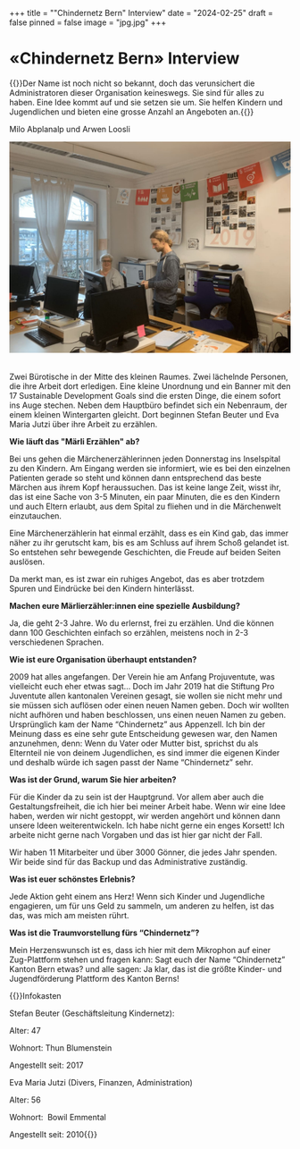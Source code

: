 +++
title = "\"Chindernetz Bern\" Interview"
date = "2024-02-25"
draft = false
pinned = false
image = "jpg.jpg"
+++
# «Chindernetz Bern» Interview

{{<Lead>}}Der Name ist noch nicht so bekannt, doch das verunsichert die Administratoren dieser Organisation keineswegs. Sie sind für alles zu haben. Eine Idee kommt auf und sie setzen sie um. Sie helfen Kindern und Jugendlichen und bieten eine grosse Anzahl an Angeboten an.{{</Lead>}}

Milo Abplanalp und Arwen Loosli

![der Mittelpunkt vom Chindernetz Bern](bildschirmfoto-2024-02-21-um-13.52.25.jpg)

\
Zwei Bürotische in der Mitte des kleinen Raumes. Zwei lächelnde Personen, die ihre Arbeit dort erledigen. Eine kleine Unordnung und ein Banner mit den 17 Sustainable Development Goals sind die ersten Dinge, die einem sofort ins Auge stechen. Neben dem Hauptbüro befindet sich ein Nebenraum, der einem kleinen Wintergarten gleicht. Dort beginnen Stefan Beuter und Eva Maria Jutzi über ihre Arbeit zu erzählen.

**Wie läuft das "Märli Erzählen" ab?**

Bei uns gehen die Märchenerzählerinnen jeden Donnerstag ins Inselspital zu den Kindern. Am Eingang werden sie informiert, wie es bei den einzelnen Patienten gerade so steht und können dann entsprechend das beste Märchen aus ihrem Kopf heraussuchen. Das ist keine lange Zeit, wisst ihr, das ist eine Sache von 3-5 Minuten, ein paar Minuten, die es den Kindern und auch Eltern erlaubt, aus dem Spital zu fliehen und in die Märchenwelt einzutauchen.

Eine Märchenerzählerin hat einmal erzählt, dass es ein Kind gab, das immer näher zu ihr gerutscht kam, bis es am Schluss auf ihrem Schoß gelandet ist. So entstehen sehr bewegende Geschichten, die Freude auf beiden Seiten auslösen.

Da merkt man, es ist zwar ein ruhiges Angebot, das es aber trotzdem Spuren und Eindrücke bei den Kindern hinterlässt. 

**Machen eure Märlierzähler:innen eine spezielle Ausbildung?**

Ja, die geht 2-3 Jahre. Wo du erlernst, frei zu erzählen. Und die können dann 100 Geschichten einfach so erzählen, meistens noch in 2-3 verschiedenen Sprachen. 

**Wie ist eure Organisation überhaupt entstanden?**

2009 hat alles angefangen. Der Verein hie am Anfang Projuventute, was vielleicht euch eher etwas sagt… Doch im Jahr 2019 hat die Stiftung Pro Juventute allen kantonalen Vereinen gesagt, sie wollen sie nicht mehr und sie müssen sich auflösen oder einen neuen Namen geben. Doch wir wollten nicht aufhören und haben beschlossen, uns einen neuen Namen zu geben. Ursprünglich kam der Name “Chindernetz” aus Appenzell. Ich bin der Meinung dass es eine sehr gute Entscheidung gewesen war, den Namen anzunehmen, denn: Wenn du Vater oder Mutter bist, sprichst du als Elternteil nie von deinem Jugendlichen, es sind immer die eigenen Kinder und deshalb würde ich sagen passt der Name “Chindernetz” sehr. 

**Was ist der Grund, warum Sie hier arbeiten?**

Für die Kinder da zu sein ist der Hauptgrund. Vor allem aber auch die Gestaltungsfreiheit, die ich hier bei meiner Arbeit habe. Wenn wir eine Idee haben, werden wir nicht gestoppt, wir werden angehört und können dann unsere Ideen weiterentwickeln. Ich habe nicht gerne ein enges Korsett! Ich arbeite nicht gerne nach Vorgaben und das ist hier gar nicht der Fall. 

Wir haben 11 Mitarbeiter und über 3000 Gönner, die jedes Jahr spenden. Wir beide sind für das Backup und das Administrative zuständig. 

**Was ist euer schönstes Erlebnis?**

Jede Aktion geht einem ans Herz! Wenn sich Kinder und Jugendliche engagieren, um für uns Geld zu sammeln, um anderen zu helfen, ist das das, was mich am meisten rührt.  

**Was ist die Traumvorstellung fürs “Chindernetz”?**

Mein Herzenswunsch ist es, dass ich hier mit dem Mikrophon auf einer Zug-Plattform stehen und fragen kann: Sagt euch der Name “Chindernetz” Kanton Bern etwas? und alle sagen: Ja klar, das ist die größte Kinder- und Jugendförderung Plattform des Kanton Berns!

{{<box>}}Infokasten

Stefan Beuter (Geschäftsleitung Kindernetz):

Alter: 47

Wohnort: Thun Blumenstein

Angestellt seit: 2017

Eva Maria Jutzi (Divers, Finanzen, Administration)

Alter: 56

Wohnort:  Bowil Emmental

Angestellt seit: 2010{{</box>}}